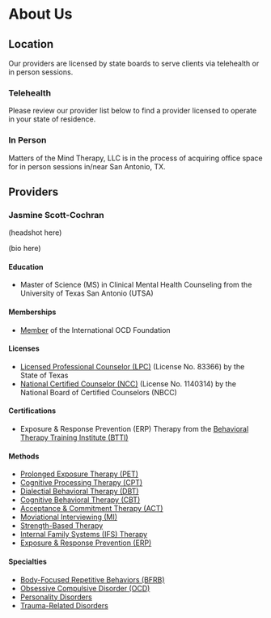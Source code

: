 # About Us

## Location

Our providers are licensed by state boards to serve clients via telehealth or in person sessions.

### Telehealth

Please review our provider list below to find a provider licensed to operate in your state of residence.

### In Person

Matters of the Mind Therapy, LLC is in the process of acquiring office space for in person sessions in/near San Antonio, TX.

## Providers

### Jasmine Scott-Cochran

(headshot here)

(bio here)

#### Education

- Master of Science (MS) in Clinical Mental Health Counseling from the University of Texas San Antonio (UTSA)

#### Memberships

- [Member](https://iocdf.org/providers/scott-cochran-jasmine-d/) of the International OCD Foundation

#### Licenses

- [Licensed Professional Counselor (LPC)](https://vo.licensing.hpc.texas.gov/datamart/searchByName.do) (License No. 83366) by the State of Texas
- [National Certified Counselor (NCC)](1140314) (License No. 1140314) by the National Board of Certified Counselors (NBCC)

#### Certifications

- Exposure & Response Prevention (ERP) Therapy from the [Behavioral Therapy Training Institute (BTTI)](https://iocdf.org/professionals/training-institute/btti/)

#### Methods

- [Prolonged Exposure Therapy (PET)](https://www.psychologytoday.com/us/therapy-types/prolonged-exposure-therapy)
- [Cognitive Processing Therapy (CPT)](https://www.psychologytoday.com/us/therapy-types/cognitive-processing-therapy)
- [Dialectial Behavioral Therapy (DBT)](https://www.psychologytoday.com/us/therapy-types/dialectical-behavior-therapy)
- [Cognitive Behavioral Therapy (CBT)](https://www.psychologytoday.com/us/basics/cognitive-behavioral-therapy)
- [Acceptance & Commitment Therapy (ACT)](https://www.psychologytoday.com/us/therapy-types/acceptance-and-commitment-therapy)
- [Moviational Interviewing (MI)](https://www.psychologytoday.com/us/therapy-types/motivational-interviewing)
- [Strength-Based Therapy](https://www.psychologytoday.com/us/therapy-types/strength-based-therapy)
- [Internal Family Systems (IFS) Therapy](https://www.psychologytoday.com/us/therapy-types/internal-family-systems-therapy) 
- [Exposure & Response Prevention (ERP)](https://www.psychologytoday.com/us/therapy-types/exposure-and-response-prevention)

#### Specialties

- [Body-Focused Repetitive Behaviors (BFRB)](https://www.psychologytoday.com/us/basics/body-focused-repetitive-behaviors)
- [Obsessive Compulsive Disorder (OCD)](https://www.psychologytoday.com/us/conditions/obsessive-compulsive-disorder)
- [Personality Disorders](https://www.psychiatry.org/patients-families/personality-disorders/what-are-personality-disorders)
- [Trauma-Related Disorders](https://www.psychologytoday.com/us/basics/trauma)
